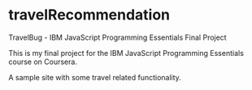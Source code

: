 # travelRecommendation
TravelBug - IBM JavaScript Programming Essentials Final Project

This is my final project for the IBM JavaScript Programming Essentials course on Coursera.

A sample site with some travel related functionality.
